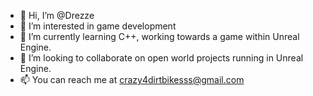 - 👋 Hi, I’m @Drezze
- 👀 I’m interested in game development
- 🌱 I’m currently learning C++, working towards a game within Unreal Engine.
- 💞️ I’m looking to collaborate on open world projects running in Unreal Engine.
- 📫 You can reach me at crazy4dirtbikesss@gmail.com

<!---
Drezze/Drezze is a ✨ special ✨ repository because its `README.md` (this file) appears on your GitHub profile.
You can click the Preview link to take a look at your changes.
--->
